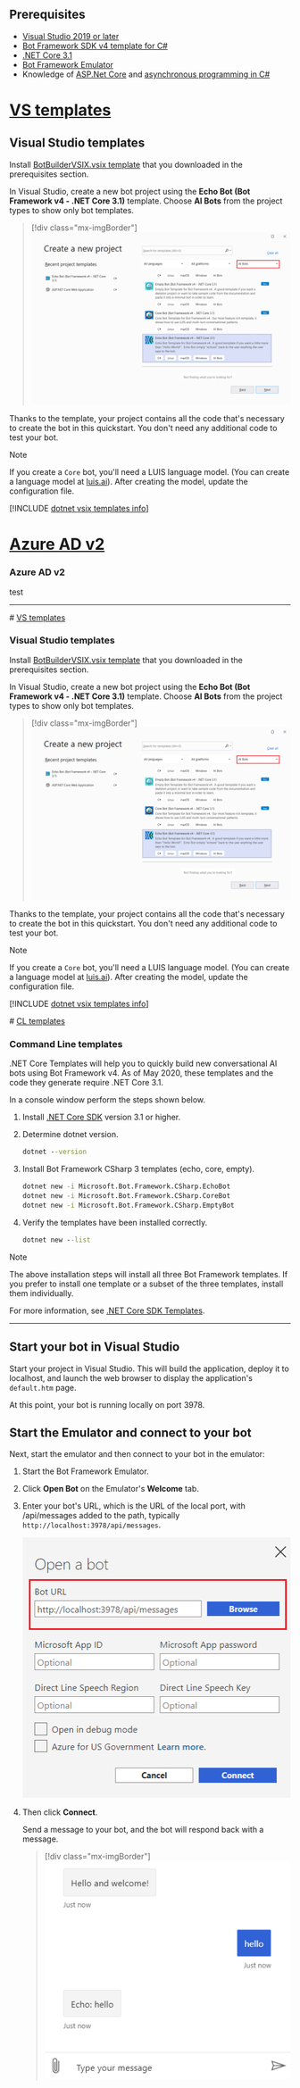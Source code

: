 ## Prerequisites

- [Visual Studio 2019 or later](https://www.visualstudio.com/downloads)
- [Bot Framework SDK v4 template for C#](https://aka.ms/bot-vsix)
- [.NET Core 3.1](https://dotnet.microsoft.com/download)
- [Bot Framework Emulator](https://aka.ms/bot-framework-emulator-readme)
- Knowledge of [ASP.Net Core](https://docs.microsoft.com/aspnet/core/) and [asynchronous programming in C#](https://docs.microsoft.com/dotnet/csharp/programming-guide/concepts/async/index)


# [VS templates](#tab/vst)

## Visual Studio templates

Install [BotBuilderVSIX.vsix template](https://aka.ms/bot-vsix) that you downloaded in the prerequisites section.

In Visual Studio, create a new bot project using the **Echo Bot (Bot Framework v4 - .NET Core 3.1)** template. Choose **AI Bots** from the project types to show only bot templates.

> [!div class="mx-imgBorder"]
> ![Visual Studio create a new project dialog](../media/azure-bot-quickstarts/bot-builder-dotnet-project-vs2019.png)

Thanks to the template, your project contains all the code that's necessary to create the bot in this quickstart. You don't need any additional code to test your bot.

> [!NOTE]
> If you create a `Core` bot, you'll need a LUIS language model. (You can create a language model at [luis.ai](https://www.luis.ai)). After creating the model, update the configuration file.

[!INCLUDE [dotnet vsix templates info](~/includes/vsix-templates-versions.md)]

# [Azure AD v2](#tab/adv2)

### Azure AD v2

test

---

# [VS templates](#tab/vst)

### Visual Studio templates

Install [BotBuilderVSIX.vsix template](https://aka.ms/bot-vsix) that you downloaded in the prerequisites section.

In Visual Studio, create a new bot project using the **Echo Bot (Bot Framework v4 - .NET Core 3.1)** template. Choose **AI Bots** from the project types to show only bot templates.

> [!div class="mx-imgBorder"]
> ![Visual Studio create a new project dialog](../media/azure-bot-quickstarts/bot-builder-dotnet-project-vs2019.png)

Thanks to the template, your project contains all the code that's necessary to create the bot in this quickstart. You don't need any additional code to test your bot.

> [!NOTE]
> If you create a `Core` bot, you'll need a LUIS language model. (You can create a language model at [luis.ai](https://www.luis.ai)). After creating the model, update the configuration file.

[!INCLUDE [dotnet vsix templates info](~/includes/vsix-templates-versions.md)]

# [CL templates](#tab/clt)

### Command Line templates

.NET Core Templates will help you to quickly build new conversational AI bots using Bot Framework v4. As of May 2020, these templates and the code they generate require .NET Core 3.1.

In a console window perform the steps shown below.

1. Install [.NET Core SDK](https://dotnet.microsoft.com/download) version 3.1 or higher.
1. Determine dotnet version.

   ```cmd
   dotnet --version
   ```

1. Install Bot Framework CSharp 3 templates (echo, core, empty).

   ```cmd
   dotnet new -i Microsoft.Bot.Framework.CSharp.EchoBot
   dotnet new -i Microsoft.Bot.Framework.CSharp.CoreBot
   dotnet new -i Microsoft.Bot.Framework.CSharp.EmptyBot
   ```

1. Verify the templates have been installed correctly.

   ```cmd
   dotnet new --list
   ```

> [!NOTE]
> The above installation steps will install all three Bot Framework templates. If you prefer to install one template or a subset of the three templates, install them individually.

 For more information, see [.NET Core SDK Templates](https://github.com/microsoft/BotBuilder-Samples/tree/master/generators/dotnet-templates#net-core-sdk-templates).

---

## Start your bot in Visual Studio

Start your project in Visual Studio. This will build the application, deploy it to localhost, and launch the web browser to display the application's `default.htm` page.

At this point, your bot is running locally on port 3978.

## Start the Emulator and connect to your bot

Next, start the emulator and then connect to your bot in the emulator:

1. Start the Bot Framework Emulator.

2. Click **Open Bot** on the Emulator's **Welcome** tab.

3. Enter your bot's URL, which is the URL of the local port, with /api/messages added to the path, typically `http://localhost:3978/api/messages`.

   <!--This is the same process in the Emulator for all three languages.-->
   ![open a bot screen](../media/python/quickstart/open-bot.png)

4. Then click **Connect**.

   Send a message to your bot, and the bot will respond back with a message.

   > [!div class="mx-imgBorder"]
   > ![Emulator running](../media/emulator-v4/cs-quickstart.png)

<!--
> [!NOTE]
> If you see that the message cannot be sent, you might need to restart your machine as ngrok didn't get the needed privileges on your system yet (only needs to be done one time).
-->
